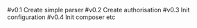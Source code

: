 #v0.1
Create simple parser
#v0.2
Create authorisation
#v0.3
Init configuration
#v0.4
Init composer etc